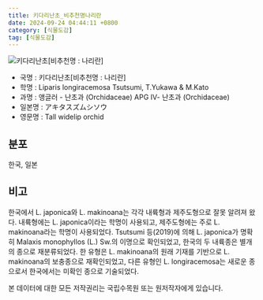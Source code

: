 ```yaml
---
title: 키다리난초_비추천명나리란
date: 2024-09-24 04:44:11 +0800
category: [식물도감]
tag: [식물도감]
---
```




![키다리난초[비추천명 : 나리란]](/fileUpload/plants/basic/Orchidaceae/Liparis/15357/3_th2.JPG)
- 국명 : 키다리난초[비추천명 : 나리란]
- 학명 : Liparis longiracemosa Tsutsumi, T.Yukawa & M.Kato
- 과명 : 앵글러 - 난초과 (Orchidaceae) APG Ⅳ- 난초과 (Orchidaceae)
- 일본명 : アキタスズムシソウ
- 영문명 : Tall widelip orchid


## 분포
한국, 일본
## 비고
한국에서 L. japonica와 L. makinoana는 각각 내륙형과 제주도형으로 잘못 알려져 왔다. 내륙형에는 L. japonica이라는 학명이 사용되고, 제주도형에는 주로 L. makinoana라는 학명이 사용되었다. Tsutsumi 등(2019)에 의해 L. japonica가 명확히 Malaxis monophyllos (L.) Sw.의 이명으로 확인되었고, 한국의 두 내륙종은 별개의 종으로 재분류되었다. 한 유형은 L. makinoana의 원래 기재를 기반으로 L. makinoana의 보충종으로 재확인되었고, 다른 유형인 L. longiracemosa는 새로운 종으로서 한국에서는 미확인 종으로 기술되었다.






본 데이터에 대한 모든 저작권리는 국립수목원 또는 원저작자에게 있습니다.
